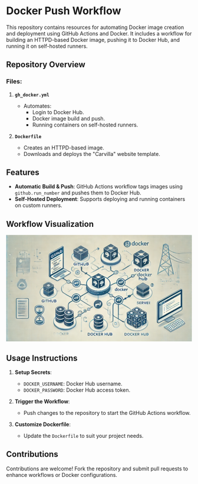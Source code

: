 # Docker Push Workflow

This repository contains resources for automating Docker image creation and deployment using GitHub Actions and Docker. It includes a workflow for building an HTTPD-based Docker image, pushing it to Docker Hub, and running it on self-hosted runners.

## Repository Overview

### Files:
1. **`gh_docker.yml`**  
   - Automates:
     - Login to Docker Hub.
     - Docker image build and push.
     - Running containers on self-hosted runners.

2. **`Dockerfile`**  
   - Creates an HTTPD-based image.
   - Downloads and deploys the "Carvilla" website template.

## Features

- **Automatic Build & Push**: GitHub Actions workflow tags images using `github.run_number` and pushes them to Docker Hub.
- **Self-Hosted Deployment**: Supports deploying and running containers on custom runners.

## Workflow Visualization

![Docker Workflow](A_clean_and_professional_visualization_of_a_Docker.png)

## Usage Instructions

1. **Setup Secrets**:
   - `DOCKER_USERNAME`: Docker Hub username.
   - `DOCKER_PASSWORD`: Docker Hub access token.

2. **Trigger the Workflow**:
   - Push changes to the repository to start the GitHub Actions workflow.

3. **Customize Dockerfile**:
   - Update the `Dockerfile` to suit your project needs.

## Contributions

Contributions are welcome! Fork the repository and submit pull requests to enhance workflows or Docker configurations.
